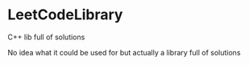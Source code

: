 # LeetCodeLibrary

C++ lib full of solutions

No idea what it could be used for but actually a library full of solutions

